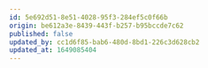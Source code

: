 ```yaml
---
id: 5e692d51-8e51-4028-95f3-284ef5c0f66b
origin: be612a3e-8439-443f-b257-b95bccde7c62
published: false
updated_by: cc1d6f85-bab6-480d-8bd1-226c3d628cb2
updated_at: 1649085404
---
```

